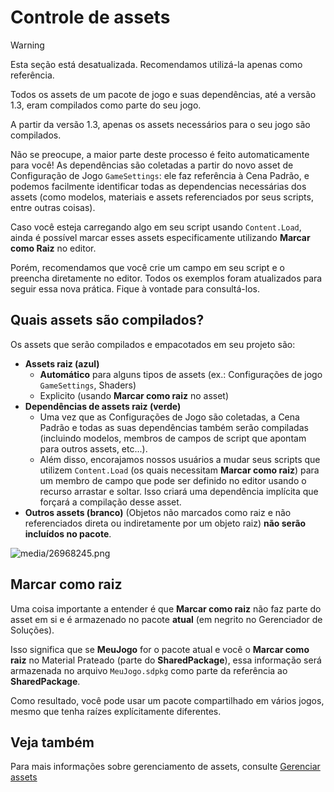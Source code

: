 # Controle de assets

> [!Warning]
> Esta seção está desatualizada. Recomendamos utilizá-la apenas como referência.

Todos os assets de um pacote de jogo e suas dependências, até a versão 1.3, eram compilados como parte do seu jogo.

A partir da versão 1.3, apenas os assets necessários para o seu jogo são compilados.

Não se preocupe, a maior parte deste processo é feito automaticamente para você! As dependências são coletadas a partir do novo asset de Configuração de Jogo `GameSettings`: ele faz referência à Cena Padrão, e podemos facilmente identificar todas as dependencias necessárias dos assets (como modelos, materiais e assets referenciados por seus scripts, entre outras coisas).

Caso você esteja carregando algo em seu script usando `Content.Load`, ainda é possível marcar esses assets especificamente utilizando **Marcar como Raiz** no editor.

Porém, recomendamos que você crie um campo em seu script e o preencha diretamente no editor. Todos os exemplos foram atualizados para seguir essa nova prática. Fique à vontade para consultá-los.

## Quais assets são compilados?

Os assets que serão compilados e empacotados em seu projeto são:

- **Assets raiz (azul)**
   - **Automático** para alguns tipos de assets (ex.: Configurações de jogo `GameSettings`, Shaders)
   - Explicito (usando **Marcar como raiz** no asset)
- **Dependências de assets raiz (verde)**
   - Uma vez que as Configurações de Jogo são coletadas, a Cena Padrão e todas as suas dependências também serão compiladas (incluindo modelos, membros de campos de script que apontam para outros assets, etc...).
   - Além disso, encorajamos nossos usuários a mudar seus scripts que utilizem `Content.Load` (os quais necessitam **Marcar como raiz**) para um membro de campo que pode ser definido no editor usando o recurso arrastar e soltar. Isso criará uma dependência implícita que forçará a compilação desse asset.
- **Outros assets (branco)** (Objetos não marcados como raiz e não referenciados direta ou indiretamente por um objeto raiz) **não serão incluídos no pacote**.

![media/26968245.png](media/26968245.png)

## Marcar como raiz

Uma coisa importante a entender é que **Marcar como raiz** não faz parte do asset em si e é armazenado no pacote **atual** (em negrito no Gerenciador de Soluções).

Isso significa que se **MeuJogo** for o pacote atual e você o **Marcar como raiz** no Material Prateado (parte do **SharedPackage**), essa informação será armazenada no arquivo `MeuJogo.sdpkg` como parte da referência ao **SharedPackage**.

Como resultado, você pode usar um pacote compartilhado em vários jogos, mesmo que tenha raízes explícitamente diferentes.

## Veja também

Para mais informações sobre gerenciamento de assets, consulte [Gerenciar assets](../../game-studio/manage-assets.md)